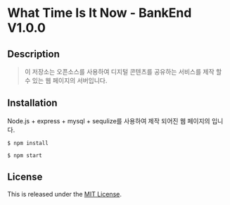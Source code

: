 What Time Is It Now - BankEnd V1.0.0
===============================

Description
-----------

> 이 저장소는 오픈소스를 사용하여 디지털 콘텐츠를 공유하는 서비스를 제작 할 수 있는 웹 페이지의 서버입니다.


Installation
------------

Node.js + express + mysql + sequlize를 사용하여 제작 되어진 웹 페이지의 입니다.

~~~
$ npm install

$ npm start
~~~





## License

This is released under the [MIT License](https://opensource.org/licenses/MIT).
